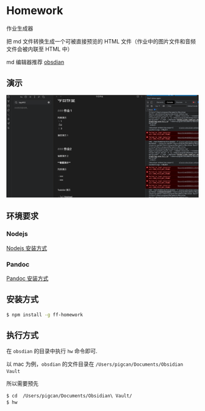 # Homework

作业生成器

把 md 文件转换生成一个可被直接预览的 HTML 文件（作业中的图片文件和音频文件会被内联至 HTML 中）

md 编辑器推荐 [obsdian](https://obsidian.md/) 


## 演示

![演示图片](1.gif)

## 环境要求

### Nodejs

[Nodejs 安装方式](https://nodejs.org/en/)

### Pandoc 

[Pandoc 安装方式](https://pandoc.org/installing.html)

## 安装方式

```bash
$ npm install -g ff-homework
```

## 执行方式

在 `obsdian` 的目录中执行 `hw` 命令即可.

以 mac 为例，`obsdian` 的文件目录在 `/Users/pigcan/Documents/Obsidian Vault`

所以需要预先
```bash
$ cd  /Users/pigcan/Documents/Obsidian\ Vault/
$ hw
```